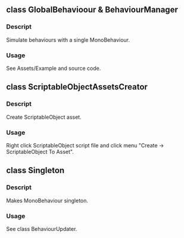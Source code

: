 ## class GlobalBehavioour & BehaviourManager
### Descript
Simulate behaviours with a single MonoBehaviour.
### Usage
See Assets/Example and source code.
## class ScriptableObjectAssetsCreator
### Descript
Create ScriptableObject asset.
### Usage
Right click ScriptableObject script file and click menu "Create -> ScriptableObject To Asset".
## class Singleton
### Descript
Makes MonoBehaviour singleton.
### Usage
See class BehaviourUpdater.
